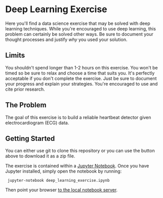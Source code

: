 # Deep Learning Exercise
Here you'll find a data science exercise that may be solved with deep learning techniques.  While you're encouraged to use deep learning, this problem can certainly be solved other ways.  Be sure to document your thought processes and justify *why* you used your solution.

## Limits
You shouldn't spend longer than 1-2 hours on this exercise.  You won't be timed so be sure to relax and choose a time that suits you.  It's perfectly acceptable if you don't complete the exercise.  Just be sure to document your progress and explain your strategies.  You're encouraged to use and cite prior research.

## The Problem
The goal of this exercise is to build a reliable heartbeat detector given electrocardiogram (ECG) data.

## Getting Started
You can either use git to clone this repository or you can use the button above to download it as a zip file.

The exercise is contained within a [Jupyter Notebook](http://jupyter.org).  Once you have Jupyter installed, simply open the notebook by running:

     jupyter-notebook deep_learning_exercise.ipynb

Then point your browser [to the local notebook server](http://localhost:8888/notebooks/deep_learning_exercise.ipynb). 
